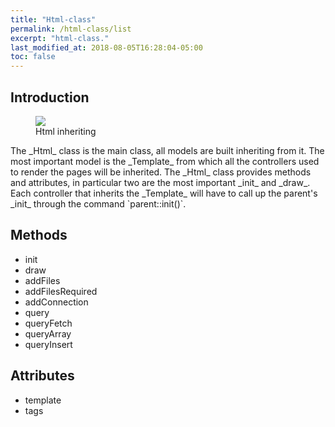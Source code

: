 ```yaml
---
title: "Html-class"
permalink: /html-class/list
excerpt: "html-class."
last_modified_at: 2018-08-05T16:28:04-05:00
toc: false
---
```


## Introduction
<figure>
	<a href="https://user-images.githubusercontent.com/16030020/44004136-93ac1c2c-9e5d-11e8-8df5-9db5f9bab7a8.png">
    <img src="https://user-images.githubusercontent.com/16030020/44004136-93ac1c2c-9e5d-11e8-8df5-9db5f9bab7a8.png">
  </a>
	<figcaption>
    Html inheriting
  </figcaption>
</figure>
The _Html_ class is the main class, all models are built inheriting from it.
The most important model is the _Template_ from which all the controllers used to render the pages will be inherited.
The _Html_ class provides methods and attributes, in particular two are the most important _init_ and _draw_.
Each controller that inherits the _Template_ will have to call up the parent's _init_ through the command `parent::init()`.

## Methods
- init
- draw
- addFiles
- addFilesRequired
- addConnection
- query
- queryFetch
- queryArray
- queryInsert

## Attributes
- template
- tags

